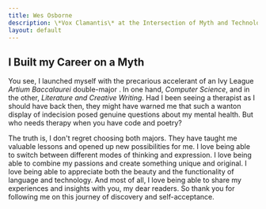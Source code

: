 ```yaml
---
title: Wes Osborne
description: \*Vox Clamantis\* at the Intersection of Myth and Technology 
layout: default
---
```


## I Built my Career on a Myth 
You see, I launched myself with the precarious accelerant of an Ivy League *Artium Baccalaurei* double-major . In one hand, *Computer Science*, and in the other, *Literature and Creative Writing*. Had I been seeing a therapist as I should have back then, they might have warned me that such a wanton display of indecision posed genuine questions about my mental health. But who needs therapy when you have code and poetry?

The truth is, I don't regret choosing both majors. They have taught me valuable lessons and opened up new possibilities for me. I love being able to switch between different modes of thinking and expression. I love being able to combine my passions and create something unique and original. I love being able to appreciate both the beauty and the functionality of language and technology. And most of all, I love being able to share my experiences and insights with you, my dear readers. So thank you for following me on this journey of discovery and self-acceptance. 



